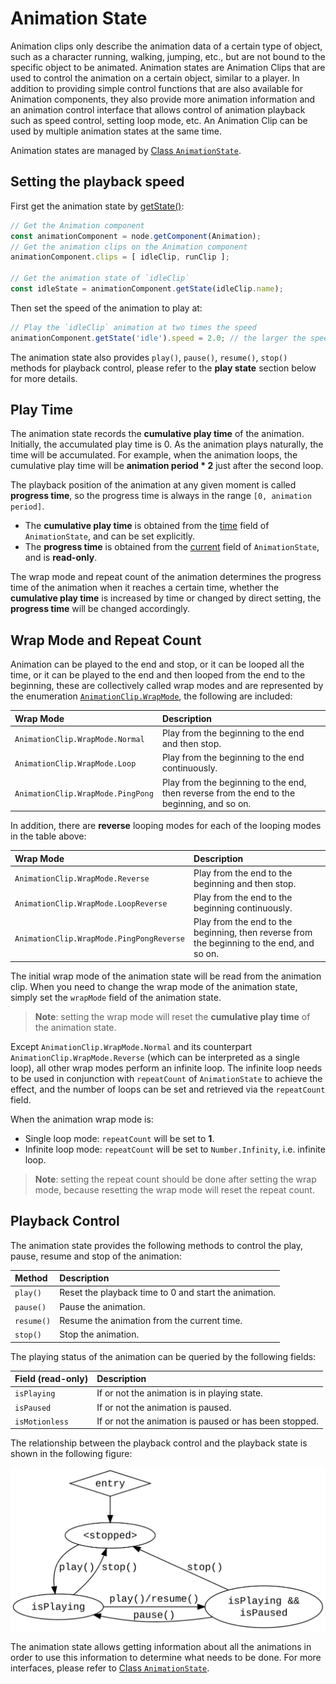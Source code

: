 # Animation State

Animation clips only describe the animation data of a certain type of object, such as a character running, walking, jumping, etc., but are not bound to the specific object to be animated. Animation states are Animation Clips that are used to control the animation on a certain object, similar to a player. In addition to providing simple control functions that are also available for Animation components, they also provide more animation information and an animation control interface that allows control of animation playback such as speed control, setting loop mode, etc. An Animation Clip can be used by multiple animation states at the same time.

Animation states are managed by [Class `AnimationState`](__APIDOC__/en/#/docs/3.3/en/animation/Class/AnimationState).

## Setting the playback speed

First get the animation state by [getState()](__APIDOC__/en/#/docs/3.3/en/animation/Class/Animation?id=getstate):

```ts
// Get the Animation component
const animationComponent = node.getComponent(Animation);
// Get the animation clips on the Animation component
animationComponent.clips = [ idleClip, runClip ];

// Get the animation state of `idleClip`
const idleState = animationComponent.getState(idleClip.name);
```

Then set the speed of the animation to play at:

```ts
// Play the `idleClip` animation at two times the speed
animationComponent.getState('idle').speed = 2.0; // the larger the speed value the faster it is, the smaller the value the slower it is
```

The animation state also provides `play()`, `pause()`, `resume()`, `stop()` methods for playback control, please refer to the **play state** section below for more details.

## Play Time

The animation state records the **cumulative play time** of the animation. Initially, the accumulated play time is 0. As the animation plays naturally, the time will be accumulated. For example, when the animation loops, the cumulative play time will be **animation period * 2** just after the second loop.

The playback position of the animation at any given moment is called **progress time**, so the progress time is always in the range `[0, animation period]`.

- The **cumulative play time** is obtained from the [time](__APIDOC__/en/#/docs/3.3/en/animation/Class/AnimationState?id=time) field of `AnimationState`, and can be set explicitly.
- The **progress time** is obtained from the [current](__APIDOC__/en/#/docs/3.3/en/animation/Class/AnimationState?id=current) field of `AnimationState`, and is **read-only**.

The wrap mode and repeat count of the animation determines the progress time of the animation when it reaches a certain time, whether the **cumulative play time** is increased by time or changed by direct setting, the **progress time** will be changed accordingly.

## Wrap Mode and Repeat Count

Animation can be played to the end and stop, or it can be looped all the time, or it can be played to the end and then looped from the end to the beginning, these are collectively called wrap modes and are represented by the enumeration [`AnimationClip.WrapMode`](__APIDOC__/en/#/docs/3.3/en/animation/Class/AnimationState?id=wrapmode), the following are included:

| Wrap Mode | Description |
| :--- | :--- |
| `AnimationClip.WrapMode.Normal` | Play from the beginning to the end and then stop. |
| `AnimationClip.WrapMode.Loop` | Play from the beginning to the end continuously. |
| `AnimationClip.WrapMode.PingPong` | Play from the beginning to the end, then reverse from the end to the beginning, and so on. |PingPong

In addition, there are **reverse** looping modes for each of the looping modes in the table above:

| Wrap Mode | Description |
| :--- | :--- |
| `AnimationClip.WrapMode.Reverse` | Play from the end to the beginning and then stop. |
| `AnimationClip.WrapMode.LoopReverse` | Play from the end to the beginning continuously. |
| `AnimationClip.WrapMode.PingPongReverse` | Play from the end to the beginning, then reverse from the beginning to the end, and so on. |

The initial wrap mode of the animation state will be read from the animation clip. When you need to change the wrap mode of the animation state, simply set the `wrapMode` field of the animation state.

> **Note**: setting the wrap mode will reset the **cumulative play time** of the animation state.

Except `AnimationClip.WrapMode.Normal` and its counterpart `AnimationClip.WrapMode.Reverse` (which can be interpreted as a single loop), all other wrap modes perform an infinite loop. The infinite loop needs to be used in conjunction with `repeatCount` of `AnimationState` to achieve the effect, and the number of loops can be set and retrieved via the `repeatCount` field.

When the animation wrap mode is:
- Single loop mode: `repeatCount` will be set to **1**.
- Infinite loop mode: `repeatCount` will be set to `Number.Infinity`, i.e. infinite loop.

> **Note**: setting the repeat count should be done after setting the wrap mode, because resetting the wrap mode will reset the repeat count.

## Playback Control

The animation state provides the following methods to control the play, pause, resume and stop of the animation:

| Method | Description |
| :--- | :--- |
| `play()` | Reset the playback time to 0 and start the animation. |
| `pause()` | Pause the animation. |
| `resume()` | Resume the animation from the current time. |
| `stop()` | Stop the animation. |

The playing status of the animation can be queried by the following fields:

| Field (read-only) | Description |
| :--- | :--- |
| `isPlaying` | If or not the animation is in playing state. |
| `isPaused` | If or not the animation is paused. |
| `isMotionless` | If or not the animation is paused or has been stopped. |

The relationship between the playback control and the playback state is shown in the following figure:

![Playback control](./animation-state/playback-control.svg)

The animation state allows getting information about all the animations in order to use this information to determine what needs to be done. For more interfaces, please refer to [Class `AnimationState`](__APIDOC__/en/#/docs/3.3/en/animation/Class/AnimationState).
